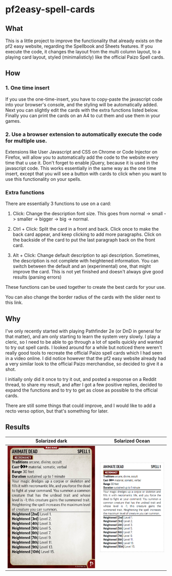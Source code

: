 # pf2easy-spell-cards

## What
This is a little project to improve the functionality that already exists on the pf2 easy website, regarding the Spellbook and Sheets features.
If you execute the code, it changes the layout from the multi column layout, to a playing card layout, styled (minimalisticly) like the official Paizo Spell cards.

## How
### 1. One time insert
If you use the one-time-insert, you have to copy-paste the javascript code into your browser's console, and the styling will be automatically added. Next you can slightly edit the cards with the extra functions listed below. Finally you can print the cards on an A4 to cut them and use them in your games.

### 2. Use a browser extension to automatically execute the code for multiple use.
Extensions like User Javascript and CSS on Chrome or Code Injector on Firefox, will allow you to automatically add the code to the website every time that u use it. Don't forget to enable jQuery, because it is used in the javascript code.
This works essentially in the same way as the one time insert, except that you will see a button with cards to click when you want to use this functionality on your spells.


### Extra functions
There are essentially 3 functions to use on a card:

1. Click: Change the description font size.
This goes from normal -> small -> smaller -> bigger -> big -> normal.

2. Ctrl + Click: Split the card in a front and back.
Click once to make the back card appear, and keep clicking to add more paragraphs.
Click on the backside of the card to put the last paragraph back on the front card.

3. Alt + Click: Change default description to api description.
Sometimes, the description is not complete with heightened information.
You can switch between the default and an (experimental) one, that might improve the card.
This is not yet finished and doesn't always give good results (parsing errors)

These functions can be used together to create the best cards for your use.

You can also change the border radius of the cards with the slider next to this link.


## Why
I've only recently started with playing Pathfinder 2e (or DnD in general for that matter), and am only starting to learn the system very slowly. I play a cleric, so I need to be able to go through a lot of spells quickly and wanted to try out spell cards.
I looked around for a while but noticed there weren't really good tools to recreate the official Paizo spell cards which I had seen in a video online. I did notice however that the pf2 easy website already had a very similar look to the official Paizo merchandise, so decided to give it a shot.

I initially only did it once to try it out, and posted a response on a Reddit thread, to share my result, and after I got a few positive replies, decided to expand the functions and to try to get as close as possible to the official cards. 

There are still some things that could improve, and I would like to add a recto verso option, but that's something for later.


## Results
Solarized dark             |  Solarized Ocean
:-------------------------:|:-------------------------:
![](./paizo-official-cards/arcane-animate-dead.jpg)  |  ![](./generated-cards/arcane-animate-dead.png)